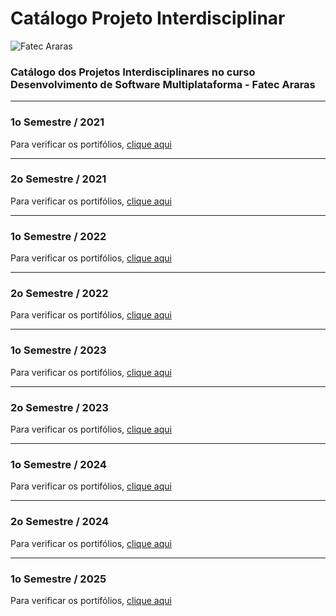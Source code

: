 # Catálogo Projeto Interdisciplinar

![Fatec Araras](fatec_araras.png)

### Catálogo dos Projetos Interdisciplinares no curso Desenvolvimento de Software Multiplataforma - Fatec Araras



* * *
### 1o Semestre / 2021
Para verificar os portifólios, [clique aqui](1SEM2021.md)

* * *
### 2o Semestre / 2021
Para verificar os portifólios, [clique aqui](2SEM2021.md)

* * *
### 1o Semestre / 2022
Para verificar os portifólios, [clique aqui](1SEM2022.md)

* * *

### 2o Semestre / 2022
Para verificar os portifólios, [clique aqui](2SEM2022.md)

* * *

### 1o Semestre / 2023
Para verificar os portifólios, [clique aqui](1SEM2023.md)

* * *
### 2o Semestre / 2023
Para verificar os portifólios, [clique aqui](2SEM2023.md)

* * *
### 1o Semestre / 2024
Para verificar os portifólios, [clique aqui](1SEM2024.md)

* * *

### 2o Semestre / 2024
Para verificar os portifólios, [clique aqui](2SEM2024.md)

* * *
### 1o Semestre / 2025
Para verificar os portifólios, [clique aqui](1SEM2025.md)

